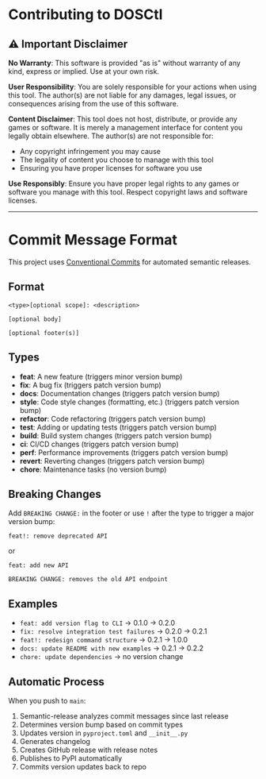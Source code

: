 # Contributing to DOSCtl

## ⚠️ Important Disclaimer

**No Warranty**: This software is provided "as is" without warranty of any kind, express or implied. Use at your own risk.

**User Responsibility**: You are solely responsible for your actions when using this tool. The author(s) are not liable for any damages, legal issues, or consequences arising from the use of this software.

**Content Disclaimer**: This tool does not host, distribute, or provide any games or software. It is merely a management interface for content you legally obtain elsewhere. The author(s) are not responsible for:
- Any copyright infringement you may cause
- The legality of content you choose to manage with this tool
- Ensuring you have proper licenses for software you use

**Use Responsibly**: Ensure you have proper legal rights to any games or software you manage with this tool. Respect copyright laws and software licenses.

---

# Commit Message Format

This project uses [Conventional Commits](https://www.conventionalcommits.org/) for automated semantic releases.

## Format

```
<type>[optional scope]: <description>

[optional body]

[optional footer(s)]
```

## Types

- **feat**: A new feature (triggers minor version bump)
- **fix**: A bug fix (triggers patch version bump)
- **docs**: Documentation changes (triggers patch version bump)
- **style**: Code style changes (formatting, etc.) (triggers patch version bump)
- **refactor**: Code refactoring (triggers patch version bump)
- **test**: Adding or updating tests (triggers patch version bump)
- **build**: Build system changes (triggers patch version bump)
- **ci**: CI/CD changes (triggers patch version bump)
- **perf**: Performance improvements (triggers patch version bump)
- **revert**: Reverting changes (triggers patch version bump)
- **chore**: Maintenance tasks (no version bump)

## Breaking Changes

Add `BREAKING CHANGE:` in the footer or use `!` after the type to trigger a major version bump:

```
feat!: remove deprecated API
```

or

```
feat: add new API

BREAKING CHANGE: removes the old API endpoint
```

## Examples

- `feat: add version flag to CLI` → 0.1.0 → 0.2.0
- `fix: resolve integration test failures` → 0.2.0 → 0.2.1
- `feat!: redesign command structure` → 0.2.1 → 1.0.0
- `docs: update README with new examples` → 0.2.1 → 0.2.2
- `chore: update dependencies` → no version change

## Automatic Process

When you push to `main`:
1. Semantic-release analyzes commit messages since last release
2. Determines version bump based on commit types
3. Updates version in `pyproject.toml` and `__init__.py`
4. Generates changelog
5. Creates GitHub release with release notes
6. Publishes to PyPI automatically
7. Commits version updates back to repo
